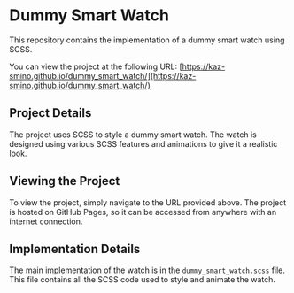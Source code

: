 # Dummy Smart Watch

This repository contains the implementation of a dummy smart watch using SCSS.

You can view the project at the following URL: [https://kaz-smino.github.io/dummy_smart_watch/](https://kaz-smino.github.io/dummy_smart_watch/)

## Project Details

The project uses SCSS to style a dummy smart watch. The watch is designed using various SCSS features and animations to give it a realistic look.

## Viewing the Project

To view the project, simply navigate to the URL provided above. The project is hosted on GitHub Pages, so it can be accessed from anywhere with an internet connection.

## Implementation Details

The main implementation of the watch is in the `dummy_smart_watch.scss` file. This file contains all the SCSS code used to style and animate the watch.